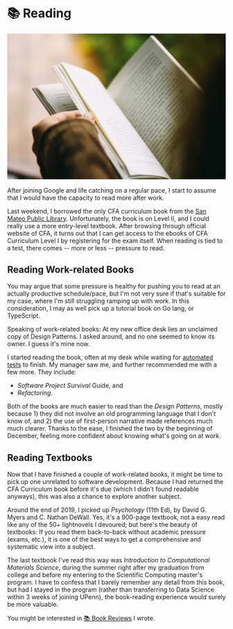 # 📚 Reading

![Photo by Jo&#xE3;o Silas on Unsplash](../../../.gitbook/assets/image%20%2811%29.png)

After joining Google and life catching on a regular pace, I start to assume that I would have the capacity to read more after work.

Last weekend, I borrowed the only CFA curriculum book from the [San Mateo Public Library](https://www.cityofsanmateo.org/507/Library). Unfortunately, the book is on Level II, and I could really use a more entry-level textbook. After browsing through official website of CFA, it turns out that I can get access to the ebooks of CFA Curriculum Level I by registering for the exam itself. When reading is tied to a test, there comes -- more or less -- pressure to read. 

## Reading Work-related Books

You may argue that some pressure is healthy for pushing you to read at an actually productive schedule/pace, but I'm not very sure if that's suitable for my case, where I'm still struggling ramping up with work. In this consideration, I may as well pick up a tutorial book on Go lang, or TypeScript.

Speaking of work-related books: At my new office desk lies an unclaimed copy of Design Patterns. I asked around, and no one seemed to know its owner. I guess it's mine now.

I started reading the book, often at my desk while waiting for [automated tests](https://en.wikipedia.org/wiki/Test_automation) to finish. My manager saw me, and further recommended me with a few more. They include:

* _Software Project Survival_ Guide, and
* _Refactoring_.

Both of the books are much easier to read than the _Design Patterns_, mostly because 1\) they did not involve an old programming language that I don't know of, and 2\) the use of first-person narrative made references much much clearer. Thanks to the ease, I finished the two by the beginning of December, feeling more confident about knowing what's going on at work.

## Reading Textbooks

Now that I have finished a couple of work-related books, it might be time to pick up one unrelated to software development. Because I had returned the CFA Curriculum book before it's due \(which I didn't found readable anyways\), this was also a chance to explore another subject.

Around the end of 2019, I picked up _Psychology_ \(11th Ed\), by David G. Myers and C. Nathan DeWall. Yes, it's a 900-page textbook, not a easy read like any of the 50+ lightnovels I devoured; but here's the beauty of textbooks: If you read them back-to-back without academic pressure \(exams, etc.\), it is one of the best ways to get a comprehensive and systematic view into a subject.

The last textbook I've read this way was _Introduction to Computational Materials Science_, during the summer right after my graduation from college and before my entering to the Scientific Computing master's program. I have to confess that I barely remember any detail from this book, but had I stayed in the program \(rather than transferring to Data Science within 3 weeks of joining UPenn\), the book-reading experience would surely be more valuable.

You might be interested in [📚 Book Reviews](book-reviews.md) I wrote.  

